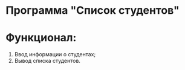 # Программа "Список студентов"

# Функционал:
1. Ввод информации о студентах;
2. Вывод списка студентов.

